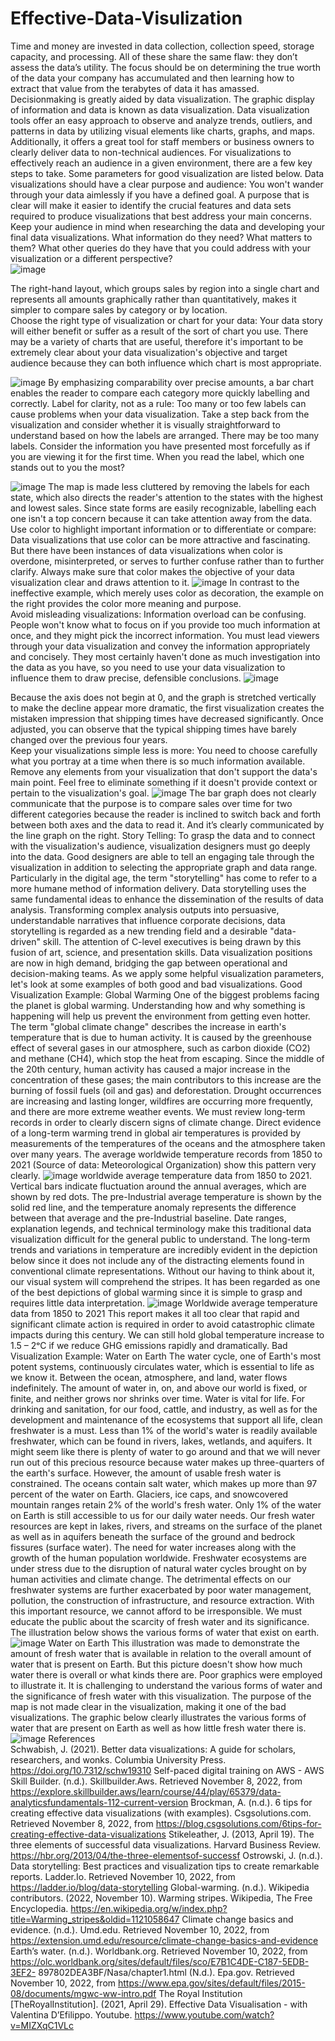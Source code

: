 # Effective-Data-Visulization
 Time and money are invested in data collection, collection speed, storage capacity, and processing. All of these share the same flaw: they don’t assess the data’s utility. The focus should be on determining the true worth of the data your company has accumulated and then learning how to extract that value from the terabytes of data it has amassed. Decisionmaking is greatly aided by data visualization. 
The graphic display of information and data is known as data visualization. Data visualization tools offer an easy approach to observe and analyze trends, outliers, and patterns in data by utilizing visual elements like charts, graphs, and maps. Additionally, it offers a great tool for staff members or business owners to clearly deliver data to non-technical audiences. 
For visualizations to effectively reach an audience in a given environment, there are a few key steps to take. Some parameters for good visualization are listed below. 
Data visualizations should have a clear purpose and audience: 
You won't wander through your data aimlessly if you have a defined goal. A purpose that is clear will make it easier to identify the crucial features and data sets required to produce visualizations that best address your main concerns. 
Keep your audience in mind when researching the data and developing your final data visualizations. What information do they need? What matters to them? What other queries do they have that you could address with your visualization or a different perspective?  
![image](https://user-images.githubusercontent.com/129209796/228330359-26e90390-418a-46ee-9652-4bccc2ba0a1a.png)

The right-hand layout, which groups sales by region into a single chart and represents all amounts graphically rather than quantitatively, makes it simpler to compare sales by category or by location.  
Choose the right type of visualization or chart for your data: 
Your data story will either benefit or suffer as a result of the sort of chart you use. There may be a variety of charts that are useful, therefore it's important to be extremely clear about your data visualization's objective and target audience because 
they can both influence which chart is most appropriate.

![image](https://user-images.githubusercontent.com/129209796/228330470-9595005b-78a7-4e20-b881-f23c00985124.png)
By emphasizing comparability over precise amounts, a bar chart enables the reader to compare each category more quickly labelling and correctly. 
Label for clarity, not as a rule: 
Too many or too few labels can cause problems when your data visualization. Take a step back from the visualization and consider whether it is visually straightforward to understand based on how the labels are arranged. There may be too many labels. Consider the information you have presented most forcefully as if you are viewing it for the first time. When you read the label, which one stands out to you the most?  

 ![image](https://user-images.githubusercontent.com/129209796/228330560-24463b4e-4e78-4c92-88b9-e3fbf227abe4.png)
The map is made less cluttered by removing the labels for each state, which also directs the reader's attention to the states with the highest and lowest sales. Since state forms are easily recognizable, labelling each one isn't a top concern because it can take attention away from the data.  
Use color to highlight important information or to differentiate or compare: 
Data visualizations that use color can be more attractive and fascinating. But there have been instances of data visualizations when color is overdone, misinterpreted, or serves to further confuse rather than to further clarify. Always make sure that color makes the objective of your data visualization clear and draws attention 
to it. 
![image](https://user-images.githubusercontent.com/129209796/228330691-545854c8-89a0-4940-9a69-0e948170e937.png)
In contrast to the ineffective example, which merely uses color as decoration, the example on the right provides the color more meaning and purpose.  
Avoid misleading visualizations: 
Information overload can be confusing. People won't know what to focus on if you provide too much information at once, and they might pick the incorrect information. You must lead viewers through your data visualization and convey the information appropriately and concisely. They most certainly haven't done as much investigation into the data as you have, so you need to use your data visualization to influence them to draw precise, defensible conclusions. 
![image](https://user-images.githubusercontent.com/129209796/228330780-83d09996-c1fc-4294-9f12-15b82c3a96e8.png)

Because the axis does not begin at 0, and the graph is stretched vertically to make the decline appear more dramatic, the first visualization creates the mistaken impression that shipping times have decreased significantly. Once adjusted, you can observe that the typical shipping times have barely changed over the previous four years.  
Keep your visualizations simple less is more: 
You need to choose carefully what you portray at a time when there is so much information available. Remove any elements from your visualization that don't support the data's main point. Feel free to eliminate something if it doesn't provide context or pertain to the visualization's goal. 
![image](https://user-images.githubusercontent.com/129209796/228330870-3baeec78-2b78-4c8f-9694-2771a72fba78.png)
The bar graph does not clearly communicate that the purpose is to compare sales over time for two different categories because the reader is inclined to switch back and forth between both axes and the data to read it. And it’s clearly communicated by the line graph on the right. 
Story Telling: 
To grasp the data and to connect with the visualization's audience, visualization designers must go deeply into the data. Good designers are able to tell an engaging tale through the visualization in addition to selecting the appropriate graph and data range. 
Particularly in the digital age, the term "storytelling" has come to refer to a more humane method of information delivery. Data storytelling uses the same fundamental ideas to enhance the dissemination of the results of data analysis. Transforming complex analysis outputs into persuasive, understandable narratives that influence corporate decisions, data storytelling is regarded as a new trending field and a desirable "data-driven" skill. The attention of C-level executives is being drawn by this fusion of art, science, and presentation skills. Data visualization positions are now in high demand, bridging the gap between operational and decision-making teams. 
As we apply some helpful visualization parameters, let's look at some examples of both good and bad visualizations. 
Good Visualization Example: Global Warming 
One of the biggest problems facing the planet is global warming. Understanding how and why something is happening will help us prevent the environment from getting even hotter. 
The term "global climate change" describes the increase in earth's temperature that is due to human activity. It is caused by the greenhouse effect of several gases in our atmosphere, such as carbon dioxide (CO2) and methane (CH4), which stop the heat from escaping. Since the middle of the 20th century, human activity has caused a major increase in the concentration of these gases; the main contributors to this increase are the burning of fossil fuels (oil and gas) and deforestation. Drought occurrences are increasing and lasting longer, wildfires are occurring more frequently, and there are more extreme weather events. 
We must review long-term records in order to clearly discern signs of climate change. Direct evidence of a long-term warming trend in global air temperatures is provided by measurements of the temperatures of the oceans and the atmosphere taken over many years. 
The average worldwide temperature records from 1850 to 2021 (Source of data: 
Meteorological Organization) show this pattern very clearly. 
![image](https://user-images.githubusercontent.com/129209796/228330978-e1d64637-70c8-4c15-9740-ac73a30a572c.png)
worldwide average temperature data from 1850 to 2021. Vertical bars indicate fluctuation around the annual averages, which are shown by red dots. The pre-Industrial average temperature is shown by the solid red line, and the temperature anomaly represents the difference between that average and the pre-Industrial baseline. 
Date ranges, explanation legends, and technical terminology make this traditional data visualization difficult for the general public to understand. The long-term trends and variations in temperature are incredibly evident in the depiction below since it does not include any of the distracting elements found in conventional climate representations. Without our having to think about it, our visual system will comprehend the stripes. It has been regarded as one of the best depictions of global warming since it is simple to grasp and requires little data interpretation. 
![image](https://user-images.githubusercontent.com/129209796/228331061-dc53ffaa-0966-4164-aac6-170635d44d81.png)
Worldwide average temperature data from 1850 to 2021 
This report makes it all too clear that rapid and significant climate action is required in order to avoid catastrophic climate impacts during this century. We can still hold global temperature increase to 1.5 – 2ᵒC if we reduce GHG emissions rapidly and dramatically. 
Bad Visualization Example: Water on Earth 
The water cycle, one of Earth's most potent systems, continuously circulates water, which is essential to life as we know it. Between the ocean, atmosphere, and land, water flows indefinitely. The amount of water in, on, and above our world is fixed, or finite, and neither grows nor shrinks over time. 
Water is vital for life. For drinking and sanitation, for our food, cattle, and industry, as well as for the development and maintenance of the ecosystems that support all life, clean freshwater is a must. Less than 1% of the world's water is readily available freshwater, which can be found in rivers, lakes, wetlands, and aquifers. 
It might seem like there is plenty of water to go around and that we will never run out of this precious resource because water makes up three-quarters of the earth's surface. However, the amount of usable fresh water is constrained. The oceans contain salt water, which makes up more than 97 percent of the water on Earth. Glaciers, ice caps, and snowcovered mountain ranges retain 2% of the world's fresh water. Only 1% of the water on Earth is still accessible to us for our daily water needs. Our fresh water resources are kept in lakes, rivers, and streams on the surface of the planet as well as in aquifers beneath the surface of the ground and bedrock fissures (surface water). 
The need for water increases along with the growth of the human population worldwide. Freshwater ecosystems are under stress due to the disruption of natural water cycles brought on by human activities and climate change. The detrimental effects on our freshwater systems are further exacerbated by poor water management, pollution, the construction of infrastructure, and resource extraction. With this important resource, we cannot afford to be irresponsible. 
We must educate the public about the scarcity of fresh water and its significance. The illustration below shows the various forms of water that exist on earth. 
![image](https://user-images.githubusercontent.com/129209796/228331152-887d3177-14d4-423d-8447-ef081b1abc4d.png)
Water on Earth 
This illustration was made to demonstrate the amount of fresh water that is available in relation to the overall amount of water that is present on Earth. But this picture doesn't show how much water there is overall or what kinds there are. Poor graphics were employed to illustrate it. It is challenging to understand the various forms of water and the significance of fresh water with this visualization. The purpose of the map is not made clear in the visualization, making it one of the bad visualizations. The graphic below clearly illustrates the various forms of water that are present on Earth as well as how little fresh water there is. 
 ![image](https://user-images.githubusercontent.com/129209796/228331251-72408301-c43f-49f7-b2ee-f09e2cb6b165.png)
References        
Schwabish, J. (2021). Better data visualizations: A guide for scholars, researchers, and wonks. Columbia University Press. https://doi.org/10.7312/schw19310 
Self-paced digital training on AWS - AWS Skill Builder. (n.d.). Skillbuilder.Aws. Retrieved November 8, 2022, from https://explore.skillbuilder.aws/learn/course/44/play/65379/data-analyticsfundamentals-112-current-version 
Brockman, A. (n.d.). 6 tips for creating effective data visualizations (with examples). Csgsolutions.com. Retrieved November 8, 2022, from https://blog.csgsolutions.com/6tips-for-creating-effective-data-visualizations 
Stikeleather, J. (2013, April 19). The three elements of successful data visualizations. Harvard Business Review. https://hbr.org/2013/04/the-three-elementsof-successf 
Ostrowski, J. (n.d.). Data storytelling: Best practices and visualization tips to create remarkable reports. Ladder.Io. Retrieved November 10, 2022, from https://ladder.io/blog/data-storytelling 
Global-warming. (n.d.). 
Wikipedia contributors. (2022, November 10). Warming stripes. Wikipedia, The Free 
Encyclopedia. 
https://en.wikipedia.org/w/index.php?title=Warming_stripes&oldid=1121058647 
Climate change basics and evidence. (n.d.). Umd.edu. Retrieved November 10, 2022, from https://extension.umd.edu/resource/climate-change-basics-and-evidence 
Earth’s water. (n.d.). Worldbank.org. Retrieved November 10, 2022, from https://olc.worldbank.org/sites/default/files/sco/E7B1C4DE-C187-5EDB-3EF2-
897802DEA3BF/Nasa/chapter1.html 
(N.d.). Epa.gov. Retrieved November 10, 2022, from https://www.epa.gov/sites/default/files/2015-08/documents/mgwc-ww-intro.pdf 
The Royal Institution [TheRoyalInstitution]. (2021, April 29). Effective Data Visualisation - with Valentina D’Efilippo. Youtube. https://www.youtube.com/watch?v=MIZXqC1VLc 
 
 
 
 




